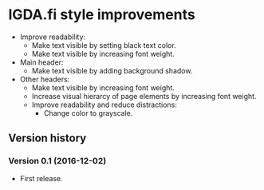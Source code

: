 # IGDA.fi style improvements

- Improve readability:
  - Make text visible by setting black text color.
  - Make text visible by increasing font weight.
- Main header:
  - Make text visible by adding background shadow.
- Other headers:
  - Make text visible by increasing font weight.
  - Increase visual hierarcy of page elements by increasing font weight.
  - Improve readability and reduce distractions:
    - Change color to grayscale.


## Version history

### Version 0.1 (2016-12-02)
- First release.
